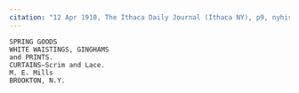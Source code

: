 ```yaml
---
citation: "12 Apr 1910, The Ithaca Daily Journal (Ithaca NY), p9, nyhistoricnewspapers.org."
---
```


    SPRING GOODS
    WHITE WAISTINGS, GINGHAMS
    and PRINTS.
    CURTAINS—Scrim and Lace.
    M. E. Mills
    BROOKTON, N.Y.

